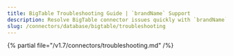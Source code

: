 ```yaml
---
title: BigTable Troubleshooting Guide | `brandName` Support
description: Resolve BigTable connector issues quickly with `brandName`'scomprehensive troubleshooting guide. Fix common errors, configuration problems, and connec...
slug: /connectors/database/bigtable/troubleshooting
---
```


{% partial file="/v1.7/connectors/troubleshooting.md" /%}

